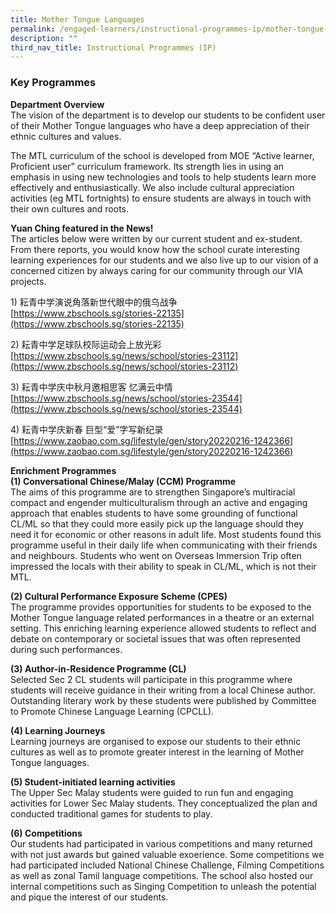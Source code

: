 ```yaml
---
title: Mother Tongue Languages
permalink: /engaged-learners/instructional-programmes-ip/mother-tongue-languages/
description: ""
third_nav_title: Instructional Programmes (IP)
---
```

### Key Programmes

**Department Overview** <br>
The vision of the department is to develop our students to be confident user of their Mother Tongue languages who have a deep appreciation of their ethnic cultures and values.

The MTL curriculum of the school is developed from MOE “Active learner, Proficient user” curriculum framework. Its strength lies in using an emphasis in using new technologies and tools to help students learn more effectively and enthusiastically. We also include cultural appreciation activities (eg MTL fortnights) to ensure students are always in touch with their own cultures and roots.

**Yuan Ching featured in the News!** <br>
The articles below were written by our current student and ex-student. From there reports, you would know how the school curate interesting learning experiences for our students and we also live up to our vision of a concerned citizen by always caring for our community through our VIA projects.

1\) 耘青中学演说角落新世代眼中的俄乌战争 <br>
[https://www.zbschools.sg/stories-22135](https://www.zbschools.sg/stories-22135)

2\) 耘青中学足球队校际运动会上放光彩 <br>
[https://www.zbschools.sg/news/school/stories-23112](https://www.zbschools.sg/news/school/stories-23112)

3\) 耘青中学庆中秋月邀相思客 忆满云中情 <br>
[https://www.zbschools.sg/news/school/stories-23544](https://www.zbschools.sg/news/school/stories-23544)

4\) 耘青中学庆新春 巨型“爱”字写新纪录 <br>
[https://www.zaobao.com.sg/lifestyle/gen/story20220216-1242366](https://www.zaobao.com.sg/lifestyle/gen/story20220216-1242366)

**Enrichment Programmes** <br>
**(1) Conversational Chinese/Malay (CCM) Programme** <br>
The aims of this programme are to strengthen Singapore’s multiracial compact and engender multiculturalism through an active and engaging approach that enables students to have some grounding of functional CL/ML so that they could more easily pick up the language should they need it for economic or other reasons in adult life. Most students found this programme useful in their daily life when communicating with their friends and neighbours. Students who went on Overseas Immersion Trip often impressed the locals with their ability to speak in CL/ML, which is not their MTL.

**(2) Cultural Performance Exposure Scheme (CPES)** <br>
The programme provides opportunities for students to be exposed to the Mother Tongue language related performances in a theatre or an external setting. This enriching learning experience allowed students to reflect and debate on contemporary or societal issues that was often represented during such performances.

**(3) Author-in-Residence Programme (CL)** <br> 
Selected Sec 2 CL students will participate in this programme where students will receive guidance in their writing from a local Chinese author. Outstanding literary work by these students were published by Committee to Promote Chinese Language Learning (CPCLL).

**(4) Learning Journeys** <br>
Learning journeys are organised to expose our students to their ethnic cultures as well as to promote greater interest in the learning of Mother Tongue languages.

**(5) Student-initiated learning activities** <br>
The Upper Sec Malay students were guided to run fun and engaging activities for Lower Sec Malay students. They conceptualized the plan and conducted traditional games for students to play.

**(6) Competitions** <br>
Our students had participated in various competitions and many returned with not just awards but gained valuable exoerience. Some competitions we had participated included National Chinese Challenge, Filming Competitions as well as zonal Tamil language competitions. The school also hosted our internal competitions such as Singing Competition to unleash the potential and pique the interest of our students.